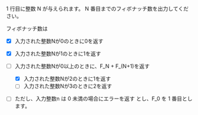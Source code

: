 1 行目に整数 N が与えられます。
N 番目までのフィボナッチ数を出力してください。

フィボナッチ数は
- [x] 入力された整数Nが0のときに0を返す
- [x] 入力された整数Nが1のときに1を返す
- [ ] 入力された整数Nが0以上のときに、F_N + F_(N+1)を返す
  - [x] 入力された整数Nが2のときに1を返す
  - [ ] 入力された整数Nが3のときに2を返す
- [ ] ただし、入力整数n は 0 未満の場合にエラーを返す
とし、F_0 を 1 番目とします。


